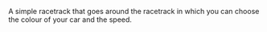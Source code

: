 A simple racetrack that goes around the racetrack in which you can choose the colour of your car and the speed.
